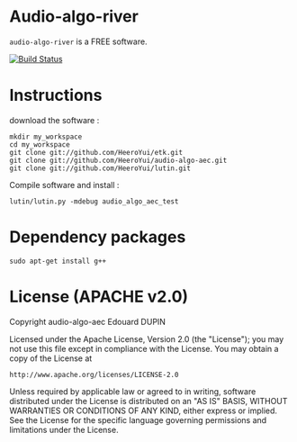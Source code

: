 
Audio-algo-river
================

`audio-algo-river` is a FREE software.

[![Build Status](https://travis-ci.org/musicdsp/audio-algo-river.svg?branch=master)](https://travis-ci.org/musicdsp/audio-algo-river)

Instructions
============

download the software :

	mkdir my_workspace
	cd my_workspace
	git clone git://github.com/HeeroYui/etk.git
	git clone git://github.com/HeeroYui/audio-algo-aec.git
	git clone git://github.com/HeeroYui/lutin.git

Compile software and install :

	lutin/lutin.py -mdebug audio_algo_aec_test

Dependency packages
===================

	sudo apt-get install g++

License (APACHE v2.0)
=====================

Copyright audio-algo-aec Edouard DUPIN

Licensed under the Apache License, Version 2.0 (the "License");
you may not use this file except in compliance with the License.
You may obtain a copy of the License at

    http://www.apache.org/licenses/LICENSE-2.0

Unless required by applicable law or agreed to in writing, software
distributed under the License is distributed on an "AS IS" BASIS,
WITHOUT WARRANTIES OR CONDITIONS OF ANY KIND, either express or implied.
See the License for the specific language governing permissions and
limitations under the License.

